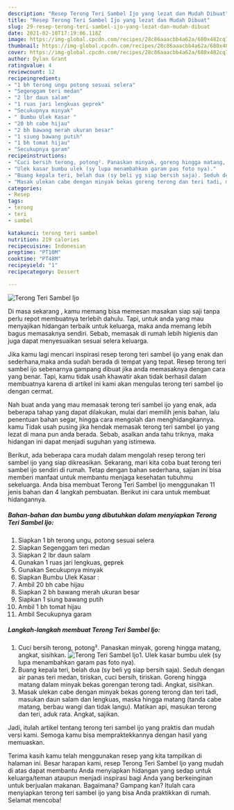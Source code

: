 ```yaml
---
description: "Resep Terong Teri Sambel Ijo yang lezat dan Mudah Dibuat"
title: "Resep Terong Teri Sambel Ijo yang lezat dan Mudah Dibuat"
slug: 29-resep-terong-teri-sambel-ijo-yang-lezat-dan-mudah-dibuat
date: 2021-02-10T17:19:06.118Z
image: https://img-global.cpcdn.com/recipes/28c86aaacbb4a62a/680x482cq70/terong-teri-sambel-ijo-foto-resep-utama.jpg
thumbnail: https://img-global.cpcdn.com/recipes/28c86aaacbb4a62a/680x482cq70/terong-teri-sambel-ijo-foto-resep-utama.jpg
cover: https://img-global.cpcdn.com/recipes/28c86aaacbb4a62a/680x482cq70/terong-teri-sambel-ijo-foto-resep-utama.jpg
author: Dylan Grant
ratingvalue: 4
reviewcount: 12
recipeingredient:
- "1 bh terong ungu potong sesuai selera"
- "Segenggam teri medan"
- "2 lbr daun salam"
- "1 ruas jari lengkuas geprek"
- "Secukupnya minyak"
- " Bumbu Ulek Kasar "
- "20 bh cabe hijau"
- "2 bh bawang merah ukuran besar"
- "1 siung bawang putih"
- "1 bh tomat hijau"
- "Secukupnya garam"
recipeinstructions:
- "Cuci bersih terong, potong². Panaskan minyak, goreng hingga matang, angkat, sisihkan."
- "Ulek kasar bumbu ulek (sy lupa menambahkan garam pas foto nya)."
- "Buang kepala teri, belah dua (sy beli yg siap bersih saja). Seduh dengan air panas teri medan, tiriskan, cuci bersih, tiriskan. Goreng hingga matang dalam minyak bekas gorengan terong tadi. Angkat, sisihkan."
- "Masak ulekan cabe dengan minyak bekas goreng terong dan teri tadi, masukan daun salam dan lengkuas, maska hingga matang (tanda cabe matang, berbau wangi dan tidak langu). Matikan api, masukan terong dan teri, aduk rata. Angkat, sajikan."
categories:
- Resep
tags:
- terong
- teri
- sambel

katakunci: terong teri sambel 
nutrition: 219 calories
recipecuisine: Indonesian
preptime: "PT10M"
cooktime: "PT48M"
recipeyield: "1"
recipecategory: Dessert

---
```



![Terong Teri Sambel Ijo](https://img-global.cpcdn.com/recipes/28c86aaacbb4a62a/680x482cq70/terong-teri-sambel-ijo-foto-resep-utama.jpg)

Di masa  sekarang , kamu memang bisa memesan masakan siap saji tanpa perlu repot membuatnya terlebih dahulu. Tapi, untuk anda yang mau menyajikan hidangan terbaik untuk keluarga, maka anda memang lebih bagus memasaknya sendiri. Sebab, memasak di rumah lebih higienis dan juga dapat menyesuaikan sesuai selera keluarga.

Jika kamu lagi mencari inspirasi resep terong teri sambel ijo yang enak dan sederhana,maka anda sudah berada di tempat yang tepat. Resep terong teri sambel ijo  sebenarnya gampang dibuat jika anda memasaknya dengan cara yang benar. Tapi, kamu tidak usah khawatir akan tidak berhasil dalam membuatnya 
karena di artikel ini kami akan mengulas terong teri sambel ijo dengan cermat.  



Nah buat anda yang mau memasak terong teri sambel ijo yang enak, ada beberapa tahap yang dapat dilakukan, mulai dari memilih jenis bahan, lalu penentuan bahan segar, hingga cara mengolah dan menghidangkannya. kamu Tidak usah pusing jika hendak memasak terong teri sambel ijo yang lezat di mana pun anda berada. Sebab, asalkan anda  tahu triknya, maka hidangan ini dapat menjadi suguhan yang istimewa.

Berikut, ada beberapa cara mudah dalam mengolah resep terong teri sambel ijo yang siap dikreasikan. Sekarang, mari kita coba buat terong teri sambel ijo sendiri di rumah. Tetap dengan bahan sederhana, sajian ini bisa memberi manfaat untuk membantu menjaga kesehatan tubuhmu sekeluarga. Anda bisa membuat Terong Teri Sambel Ijo menggunakan 11 jenis bahan dan 4 langkah pembuatan. Berikut ini cara untuk membuat hidangannya.

<!--inarticleads1-->

##### Bahan-bahan dan bumbu yang dibutuhkan dalam menyiapkan Terong Teri Sambel Ijo:

1. Siapkan 1 bh terong ungu, potong sesuai selera
1. Siapkan Segenggam teri medan
1. Siapkan 2 lbr daun salam
1. Gunakan 1 ruas jari lengkuas, geprek
1. Gunakan Secukupnya minyak
1. Siapkan  Bumbu Ulek Kasar :
1. Ambil 20 bh cabe hijau
1. Siapkan 2 bh bawang merah ukuran besar
1. Siapkan 1 siung bawang putih
1. Ambil 1 bh tomat hijau
1. Ambil Secukupnya garam




<!--inarticleads2-->

##### Langkah-langkah membuat Terong Teri Sambel Ijo:

1. Cuci bersih terong, potong². Panaskan minyak, goreng hingga matang, angkat, sisihkan.
<img src="https://img-global.cpcdn.com/steps/0ddf01ce9efd6062/160x128cq70/terong-teri-sambel-ijo-langkah-memasak-1-foto.jpg" alt="Terong Teri Sambel Ijo">1. Ulek kasar bumbu ulek (sy lupa menambahkan garam pas foto nya).
1. Buang kepala teri, belah dua (sy beli yg siap bersih saja). Seduh dengan air panas teri medan, tiriskan, cuci bersih, tiriskan. Goreng hingga matang dalam minyak bekas gorengan terong tadi. Angkat, sisihkan.
1. Masak ulekan cabe dengan minyak bekas goreng terong dan teri tadi, masukan daun salam dan lengkuas, maska hingga matang (tanda cabe matang, berbau wangi dan tidak langu). Matikan api, masukan terong dan teri, aduk rata. Angkat, sajikan.




Jadi, itulah artikel tentang  terong teri sambel ijo  yang praktis dan mudah versi kami. Semoga kamu bisa mempraktekkannya dengan hasil yang memuaskan. 

Terima kasih kamu telah menggunakan resep yang kita tampilkan di halaman ini. Besar harapan kami, resep  Terong Teri Sambel Ijo yang mudah di atas dapat membantu Anda menyiapkan hidangan yang sedap untuk keluarga/teman ataupun menjadi inspirasi bagi Anda yang berkeinginan untuk berjualan makanan. Bagaimana? Gampang kan? Itulah cara menyiapkan terong teri sambel ijo yang bisa Anda praktikkan di rumah. Selamat mencoba!

